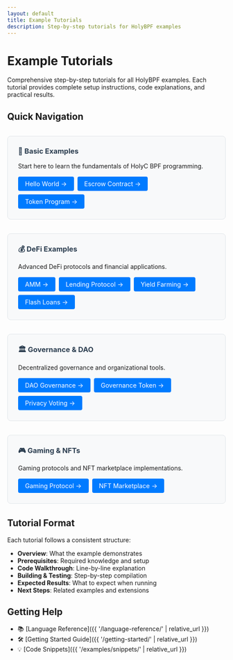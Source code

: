 ```yaml
---
layout: default
title: Example Tutorials
description: Step-by-step tutorials for HolyBPF examples
---
```


# Example Tutorials

Comprehensive step-by-step tutorials for all HolyBPF examples. Each tutorial provides complete setup instructions, code explanations, and practical results.

## Quick Navigation

<div class="content-grid">
  <div class="feature-card">
    <h3>🎯 Basic Examples</h3>
    <p>Start here to learn the fundamentals of HolyC BPF programming.</p>
    <div class="tutorial-links">
      <a href="{{ '/docs/examples/tutorials/hello-world' | relative_url }}" class="tutorial-link">Hello World →</a>
      <a href="{{ '/docs/examples/tutorials/escrow' | relative_url }}" class="tutorial-link">Escrow Contract →</a>
      <a href="{{ '/docs/examples/tutorials/solana-token' | relative_url }}" class="tutorial-link">Token Program →</a>
    </div>
  </div>
</div>

<div class="content-grid">
  <div class="feature-card">
    <h3>💰 DeFi Examples</h3>
    <p>Advanced DeFi protocols and financial applications.</p>
    <div class="tutorial-links">
      <a href="{{ '/docs/examples/tutorials/amm' | relative_url }}" class="tutorial-link">AMM →</a>
      <a href="{{ '/docs/examples/tutorials/lending' | relative_url }}" class="tutorial-link">Lending Protocol →</a>
      <a href="{{ '/docs/examples/tutorials/yield-farming' | relative_url }}" class="tutorial-link">Yield Farming →</a>
      <a href="{{ '/docs/examples/tutorials/flash-loans' | relative_url }}" class="tutorial-link">Flash Loans →</a>
    </div>
  </div>
</div>

<div class="content-grid">
  <div class="feature-card">
    <h3>🏛️ Governance & DAO</h3>
    <p>Decentralized governance and organizational tools.</p>
    <div class="tutorial-links">
      <a href="{{ '/docs/examples/tutorials/dao-governance' | relative_url }}" class="tutorial-link">DAO Governance →</a>
      <a href="{{ '/docs/examples/tutorials/governance-token' | relative_url }}" class="tutorial-link">Governance Token →</a>
      <a href="{{ '/docs/examples/tutorials/privacy-voting' | relative_url }}" class="tutorial-link">Privacy Voting →</a>
    </div>
  </div>
</div>

<div class="content-grid">
  <div class="feature-card">
    <h3>🎮 Gaming & NFTs</h3>
    <p>Gaming protocols and NFT marketplace implementations.</p>
    <div class="tutorial-links">
      <a href="{{ '/docs/examples/tutorials/gaming-protocol' | relative_url }}" class="tutorial-link">Gaming Protocol →</a>
      <a href="{{ '/docs/examples/tutorials/nft-marketplace' | relative_url }}" class="tutorial-link">NFT Marketplace →</a>
    </div>
  </div>
</div>

## Tutorial Format

Each tutorial follows a consistent structure:

- **Overview**: What the example demonstrates
- **Prerequisites**: Required knowledge and setup
- **Code Walkthrough**: Line-by-line explanation
- **Building & Testing**: Step-by-step compilation
- **Expected Results**: What to expect when running
- **Next Steps**: Related examples and extensions

## Getting Help

- 📚 [Language Reference]({{ '/language-reference/' | relative_url }})
- 🛠️ [Getting Started Guide]({{ '/getting-started/' | relative_url }})
- 💡 [Code Snippets]({{ '/examples/snippets/' | relative_url }})

<style>
.content-grid {
  display: grid;
  grid-template-columns: 1fr;
  gap: 2rem;
  margin: 2rem 0;
}

.feature-card {
  border: 1px solid #e1e5e9;
  border-radius: 8px;
  padding: 1.5rem;
  background: #f8f9fa;
}

.feature-card h3 {
  margin-top: 0;
  color: #2c3e50;
}

.tutorial-links {
  display: flex;
  flex-wrap: wrap;
  gap: 0.5rem;
  margin-top: 1rem;
}

.tutorial-link {
  display: inline-block;
  padding: 0.5rem 1rem;
  background: #007bff;
  color: white;
  text-decoration: none;
  border-radius: 4px;
  font-size: 0.9rem;
  transition: background-color 0.2s;
}

.tutorial-link:hover {
  background: #0056b3;
  color: white;
  text-decoration: none;
}
</style>